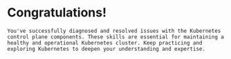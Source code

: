 # Congratulations!

    You've successfully diagnosed and resolved issues with the Kubernetes control plane components. These skills are essential for maintaining a healthy and operational Kubernetes cluster. Keep practicing and exploring Kubernetes to deepen your understanding and expertise.